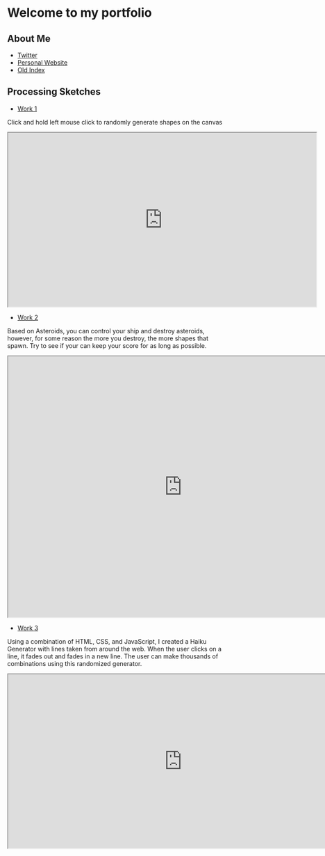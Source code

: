 # Welcome to my portfolio

## About Me

- [Twitter](https://twitter.com/XReMoRseO)
- [Personal Website](https://jongonzalez249.wordpress.com/)
- [Old Index](./index-demo.html)

## Processing Sketches

- [Work 1](sketches/abstract/)

Click and hold left mouse click to randomly generate shapes on the canvas
<iframe src="https://jgonzalez249.github.io/programming-portfolio/sketches/abstract/" width="710" height="400"></iframe>

- [Work 2](sketches/asteroids)

Based on Asteroids, you can control your ship and destroy asteroids, however, for some reason the more you destroy, the more shapes that spawn. Try to see if your can keep your score for as long as possible.
<iframe src="https://jgonzalez249.github.io/programming-portfolio/sketches/asteroids/" width="800" height="600"></iframe>

- [Work 3](sketches/haikuGenerator)

Using a combination of HTML, CSS, and JavaScript, I created a Haiku Generator with lines taken from around the web. When the user clicks on a line, it fades out and fades in a new line. The user can make thousands of combinations using this randomized generator.
<iframe src="https://jgonzalez249.github.io/programming-portfolio/sketches/haikuGenerator/" width="800" height="400"></iframe>